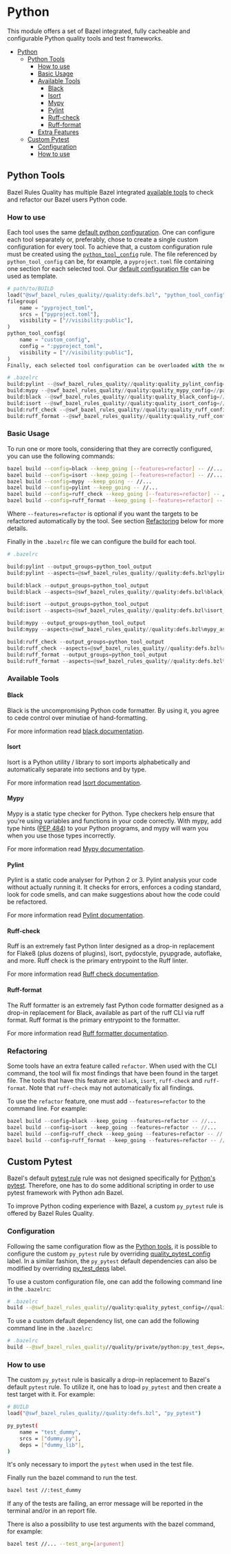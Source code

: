 # Python

This module offers a set of Bazel integrated, fully cacheable and configurable Python quality tools and test frameworks.

- [Python](#python)
  - [Python Tools](#python-tools)
    - [How to use](#how-to-use)
    - [Basic Usage](#basic-usage)
    - [Available Tools](#available-tools)
      - [Black](#black)
      - [Isort](#isort)
      - [Mypy](#mypy)
      - [Pylint](#pylint)
      - [Ruff-check](#ruff-check)
      - [Ruff-format](#ruff-format)
    - [Extra Features](#extra-features)
  - [Custom Pytest](#custom-pytest)
    - [Configuration](#configuration)
    - [How to use](#how-to-use-1)

## Python Tools

Bazel Rules Quality has multiple Bazel integrated [available tools](#available-tools) to check and refactor our Bazel users Python code.

### How to use

Each tool uses the same [default python configuration](quality/BUILD#L58). One can configure each tool separately or, preferably, chose to create a single custom configuration for every tool.
To achieve that, a custom configuration rule must be created using the [`python_tool_config`](quality/defs.bzl#L24) rule. The file referenced by `python_tool_config` can be, for example, a `pyproject.toml` file containing one section for each selected tool. Our [default configuration file](/quality/private/python/support/pyproject.toml) can be used as template.

```py
# path/to/BUILD
load("@swf_bazel_rules_quality//quality:defs.bzl", "python_tool_config")
filegroup(
    name = "pyproject_toml",
    srcs = ["pyproject.toml"],
    visibility = ["//visibility:public"],
)
python_tool_config(
    name = "custom_config",
    config = ":pyproject_toml",
    visibility = ["//visibility:public"],
)
Finally, each selected tool configuration can be overloaded with the newly created custom configuration target.  target overload shortcut can be added to the `.bazelrc` file:

# .bazelrc
build:pylint --@swf_bazel_rules_quality//quality:quality_pylint_config=//path/to:pylint_config
build:mypy --@swf_bazel_rules_quality//quality:quality_mypy_config=//path/to:python_config
build:black --@swf_bazel_rules_quality//quality:quality_black_config=//path/to:python_config
build:isort --@swf_bazel_rules_quality//quality:quality_isort_config=//path/to:python_config
build:ruff_check --@swf_bazel_rules_quality//quality:quality_ruff_config=//path/to:python_config
build:ruff_format --@swf_bazel_rules_quality//quality:quality_ruff_config=//path/to:python_config
```

### Basic Usage

To run one or more tools, considering that they are correctly configured, you can use the following commands:

```bash
bazel build --config=black --keep_going [--features=refactor] -- //...
bazel build --config=isort --keep_going [--features=refactor] -- //...
bazel build --config=mypy --keep_going -- //...
bazel build --config=pylint --keep_going -- //...
bazel build --config=ruff_check --keep_going [--features=refactor] -- //...
bazel build --config=ruff_format --keep_going [--features=refactor] -- //...
```

Where `--features=refactor` is optional if you want the targets to be refactored automatically by the tool.
See section [Refactoring](#refactoring) below for more details.

Finally in the `.bazelrc` file we can configure the build for each tool.

```py
# .bazelrc

build:pylint --output_groups=python_tool_output
build:pylint --aspects=@swf_bazel_rules_quality//quality:defs.bzl%pylint_aspect

build:black --output_groups=python_tool_output
build:black --aspects=@swf_bazel_rules_quality//quality:defs.bzl%black_aspect

build:isort --output_groups=python_tool_output
build:isort --aspects=@swf_bazel_rules_quality//quality:defs.bzl%isort_aspect

build:mypy --output_groups=python_tool_output
build:mypy --aspects=@swf_bazel_rules_quality//quality:defs.bzl%mypy_aspect

build:ruff_check --output_groups=python_tool_output
build:ruff_check --aspects=@swf_bazel_rules_quality//quality:defs.bzl%ruff_check_aspect
build:ruff_format --output_groups=python_tool_output
build:ruff_format --aspects=@swf_bazel_rules_quality//quality:defs.bzl%ruff_format_aspect
```

### Available Tools

#### Black

Black is the uncompromising Python code formatter. By using it, you agree to cede control over minutiae of hand-formatting.

For more information read [black documentation](https://black.readthedocs.io/en/stable/).

#### Isort

Isort is a Python utility / library to sort imports alphabetically and automatically separate into sections and by type.

For more information read [Isort documentation](https://pycqa.github.io/isort/).

#### Mypy

Mypy is a static type checker for Python. Type checkers help ensure that you're using variables and functions in your code correctly. With mypy, add type hints ([PEP 484](https://www.python.org/dev/peps/pep-0484/)) to your Python programs, and mypy will warn you when you use those types incorrectly.

For more information read [Mypy documentation](https://mypy.readthedocs.io/en/stable/).

#### Pylint

Pylint is a static code analyser for Python 2 or 3. Pylint analysis your code without actually running it. It checks for errors, enforces a coding standard, look for code smells, and can make suggestions about how the code could be refactored.

For more information read [Pylint documentation](https://pylint.readthedocs.io/en/stable/).

#### Ruff-check

Ruff  is an extremely fast Python linter designed as a drop-in replacement for Flake8 (plus dozens of plugins), isort, pydocstyle, pyupgrade, autoflake, and more. Ruff check is the primary entrypoint to the Ruff linter.

For more information read [Ruff check documentation](https://docs.astral.sh/ruff/linter/).

#### Ruff-format

The Ruff formatter is an extremely fast Python code formatter designed as a drop-in replacement for Black, available as part of the ruff CLI via ruff format. Ruff format is the primary entrypoint to the formatter.

For more information read [Ruff formatter documentation](https://docs.astral.sh/ruff/formatter/).

### Refactoring

Some tools have an extra feature called `refactor`. When used with the CLI command, the tool will fix most findings that have been found in the target file. The tools that have this feature are: `black`, `isort`, `ruff-check` and `ruff-format`. Note that `ruff-check` may not automatically fix all findings.

To use the `refactor` feature, one must add `--features=refactor` to the command line. For example:

```py
bazel build --config=black --keep_going --features=refactor -- //...
bazel build --config=isort --keep_going --features=refactor -- //...
bazel build --config=ruff_check --keep_going --features=refactor -- //...
bazel build --config=ruff_format --keep_going --features=refactor -- //...
```

## Custom Pytest

Bazel's default [pytest rule](https://bazel.build/reference/be/python#py_test) rule was not designed specifically for [Python's pytest](https://github.com/pytest-dev/pytest). Therefore, one has to do some additional scripting in order to use pytest framework with Python adn Bazel.

To improve Python coding experience with Bazel, a custom `py_pytest` rule is offered by Bazel Rules Quality.

### Configuration

Following the same configuration flow as the [Python tools](#python-tools), it is possible to configure the custom `py_pytest` rule by overriding [quality_pytest_config](/quality/BUILD#L65) label. In a similar fashion, the `py_pytest` default dependencies can also be modified by overriding [py_test_deps](/quality/private/python/BUILD#L30) label.

To use a custom configuration file, one can add the following command line in the `.bazelrc`:

```bash
# .bazelrc
build --@swf_bazel_rules_quality//quality:quality_pytest_config=//quality/private/python/support:awesome_pyproject
```

To use a custom default dependency list, one can add the following command line in the `.bazelrc`:

```bash
# .bazelrc
build --@swf_bazel_rules_quality//quality/private/python:py_test_deps=//:py_custom_test_deps
```

### How to use

The custom `py_pytest` rule is basically a drop-in replacement to Bazel's default `pytest` rule. To utilize it, one has to load `py_pytest` and then create a test target with it. For example:

```bash
# BUILD
load("@swf_bazel_rules_quality//quality:defs.bzl", "py_pytest")

py_pytest(
    name = "test_dummy",
    srcs = ["dummy.py"],
    deps = ["dummy_lib"],
)
```

It's only necessary to import the `pytest` when used in the test file.

Finally run the bazel command to run the test.

```bash
bazel test //:test_dummy
```

If any of the tests are failing, an error message will be reported in the terminal and/or in an report file.

There is also a possibility to use test arguments with the bazel command, for example:

```bash
bazel test //... --test_arg=[argument]
```
